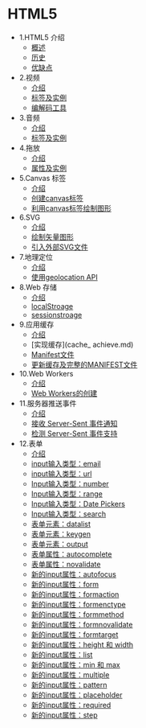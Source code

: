 
# HTML5

* 1.HTML5 介绍 
  * [概述](html5_intro.md)
  * [历史](history.md)
  * [优缺点](advantage.md)
* 2.视频 
  * [介绍](video_intro.md)
  * [标签及实例](video_label.md)
  * [编解码工具](video_ffmpeg.md)
* 3.音频
  * [介绍](audio_intro.md.md)
  * [标签及实例](audio_label.md)
* 4.拖放 
  * [介绍](drag_intro.md)
  * [属性及实例](drag_attribute.md)
* 5.Canvas 标签 
  * [介绍](canvas_intro.md)
  * [创建canvas标签](canvas_create.md)
  * [利用canvas标签绘制图形](canvas_picture.md)
* 6.SVG 
  * [介绍](svg_intro.md)
  * [绘制矢量图形](svg_picture.md)
  * [引入外部SVG文件](svg_out.md)
* 7.地理定位
  * [介绍](geolocation_intro.md)
  * [使用geolocation API](geolocation_api.md)
* 8.Web 存储
  * [介绍](web_intro.md)
  * [localStroage](web_localStroage.md)
  * [sessionstroage](web_sessionstroage.md)
* 9.应用缓存 
  * [介绍](cache_intro.md)
  * [实现缓存](cache_ achieve.md)
  * [Manifest文件](cache_manifest.md)
  * [更新缓存及完整的MANIFEST文件](cache_update.md)
* 10.Web Workers
  * [介绍](web_workers_intro.md)
  * [Web Workers的创建](web_workers_create.md)
* 11.服务器推送事件 
  * [介绍](server_intro.md)
  * [接收 Server-Sent 事件通知](server_receive.md)
  * [检测 Server-Sent 事件支持](server_test.md)
* 12.表单 
  * [介绍](form_intro.md)
  * [input输入类型：email](form_email.md)
  * [input输入类型：url](form_url.md)
  * [Input输入类型：number](form_number.md)
  * [Input输入类型：range](form_range.md)
  * [Input输入类型：Date Pickers](form_date_pickers.md)
  * [Input输入类型：search](form_search.md)
  * [表单元素：datalist](form_datalist.md)
  * [表单元素：keygen](form_keygen.md)
  * [表单元素：output](form_output.md)
  * [表单属性：autocomplete](form_autocomplete.md)
  * [表单属性：novalidate](form_novalidate.md)
  * [新的input属性：autofocus](form_autocomplete.md)
  * [新的input属性：form](form_form.md) 
  * [新的input属性：formaction](form_formaction.md) 
  * [新的input属性：formenctype](form_formenctype.md) 
  * [新的input属性：formmethod](form_formmethod.md) 
  * [新的input属性：formnovalidate](form_formnovalidate.md) 
  * [新的input属性：formtarget](form_formtarget.md) 
  * [新的input属性：height 和 width ](form_height_width.md) 
  * [新的input属性：list](form_list.md) 
  * [新的input属性：min 和 max](form_min_max.md)  
  * [新的input属性：multiple](form_multiple.md) 
  * [新的input属性：pattern](form_pattern.md) 
  * [新的input属性：placeholder](form_placeholder.md)  
  * [新的input属性：required](form_required.md) 
  * [新的input属性：step](form_step.md) 